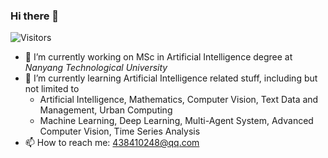 ### Hi there 👋

<!--
**Ian729/ian729** is a ✨ _special_ ✨ repository because its `README.md` (this file) appears on your GitHub profile.
### Hi there 👋
<!-- https://github.com/estruyf/github-visitors-badge -->
![Visitors](https://api.visitorbadge.io/api/visitors?path=github.com%2Fian729&labelColor=%2337d67a&countColor=%232ccce4)

- 🔭 I’m currently working on MSc in Artificial Intelligence degree at *Nanyang Technological University*
- 🌱 I’m currently learning Artificial Intelligence related stuff, including but not limited to 
  * Artificial Intelligence, Mathematics, Computer Vision, Text Data and Management, Urban Computing
  * Machine Learning, Deep Learning, Multi-Agent System, Advanced Computer Vision, Time Series Analysis
- 📫 How to reach me: 438410248@qq.com
